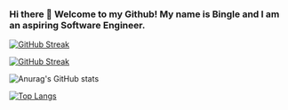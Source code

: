### Hi there 👋 Welcome to my Github! My name is Bingle and I am an aspiring Software Engineer. 

[![GitHub Streak](https://github-readme-streak-stats.herokuapp.com/?user=codewithbingle)](https://git.io/streak-stats)

[![GitHub Streak](https://github-readme-streak-stats.herokuapp.com?user=codewithbingle&theme=algolia&date_format=M%20j%5B%2C%20Y%5D&border=DD2727)](https://git.io/streak-stats)

![Anurag's GitHub stats](https://github-readme-stats.vercel.app/api?username=codewithbingle&show_icons=true&theme=tokyonight)

[![Top Langs](https://github-readme-stats.vercel.app/api/top-langs/?username=codewithbingle&layout=compact&show_icons=true&theme=tokyonight)](https://github.com/anuraghazra/github-readme-stats)

<!--
**codewithbingle/codewithbingle** is a ✨ _special_ ✨ repository because its `README.md` (this file) appears on your GitHub profile.

Here are some ideas to get you started:

- 🔭 I’m currently working on ...
- 🌱 I’m currently learning ...
- 👯 I’m looking to collaborate on ...
- 🤔 I’m looking for help with ...
- 💬 Ask me about ...
- 📫 How to reach me: ...
- 😄 Pronouns: ...
- ⚡ Fun fact: ...
-->
